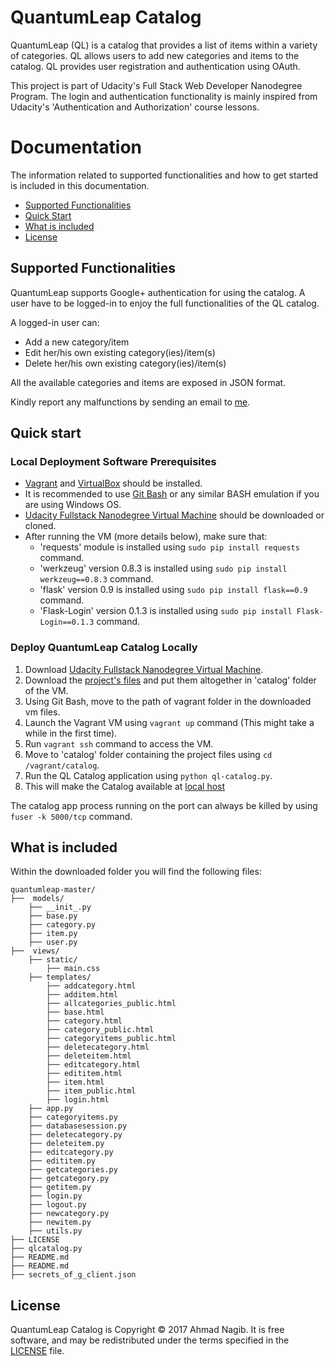# QuantumLeap Catalog

QuantumLeap (QL) is a catalog that provides a list of items within a variety of categories. QL allows users to add new categories and items to the catalog. QL provides user registration and authentication using OAuth.

This project is part of Udacity's Full Stack Web Developer Nanodegree Program. The login and authentication functionality is mainly inspired from Udacity's 'Authentication and Authorization' course lessons.

# Documentation

The information related to supported functionalities and how to get started is included in this documentation.

- [Supported Functionalities](#supported-functionalities)
- [Quick Start](#quick-start)
- [What is included](#what-is-included)
- [License](#license)


## Supported Functionalities

QuantumLeap supports Google+ authentication for using the catalog. A user have to be logged-in to enjoy the full functionalities of the QL catalog.

A logged-in user can:
- Add a new category/item
- Edit her/his own existing category(ies)/item(s)
- Delete her/his own existing category(ies)/item(s)

All the available categories and items are exposed in JSON format.

Kindly report any malfunctions by sending an email to [me](mailto:ahmadnagib@fci-cu.edu.eg).

## Quick start

### Local Deployment Software Prerequisites 

- [Vagrant](https://www.vagrantup.com/downloads.html) and [VirtualBox](https://www.virtualbox.org/wiki/Downloads) should be installed.
- It is recommended to use [Git Bash](https://git-for-windows.github.io/) or any similar BASH emulation if you are using Windows OS.
- [Udacity Fullstack Nanodegree Virtual Machine](https://github.com/udacity/fullstack-nanodegree-vm) should be downloaded or cloned.
- After running the VM (more details below), make sure that:
    - 'requests' module is installed using `sudo pip install requests` command.
    - 'werkzeug' version 0.8.3 is installed using `sudo pip install werkzeug==0.8.3` command.
    - 'flask' version 0.9 is installed using `sudo pip install flask==0.9` command.
    - 'Flask-Login' version 0.1.3 is installed using `sudo pip install Flask-Login==0.1.3` command.

### Deploy QuantumLeap Catalog Locally
1. Download [Udacity Fullstack Nanodegree Virtual Machine](https://github.com/udacity/fullstack-nanodegree-vm).
2. Download the [project's files](https://github.com/ahmadnagib/QuantumLeapCatalog) and put them altogether in 'catalog' folder of the VM.
3. Using Git Bash, move to the path of vagrant folder in the downloaded vm files.
4. Launch the Vagrant VM using `vagrant up` command (This might take a while in the first time).
5. Run `vagrant ssh` command to access the VM.
6. Move to 'catalog' folder containing the project files using `cd /vagrant/catalog`.
7. Run the QL Catalog application using `python ql-catalog.py`. 
8. This will make the Catalog available at [local host](localhost:5000)


The catalog app process running on the port can always be killed by using `fuser -k 5000/tcp` command.


## What is included

Within the downloaded folder you will find the following files:

```
quantumleap-master/
├──  models/
    ├── __init_.py
    ├── base.py
    ├── category.py
    ├── item.py
    ├── user.py
├──  views/
    ├── static/
        ├── main.css
    ├── templates/
        ├── addcategory.html
        ├── additem.html
        ├── allcategories_public.html
        ├── base.html
        ├── category.html
        ├── category_public.html
        ├── categoryitems_public.html
        ├── deletecategory.html
        ├── deleteitem.html
        ├── editcategory.html
        ├── edititem.html
        ├── item.html
        ├── item_public.html
        ├── login.html
    ├── app.py
    ├── categoryitems.py
    ├── databasesession.py
    ├── deletecategory.py
    ├── deleteitem.py
    ├── editcategory.py
    ├── edititem.py
    ├── getcategories.py
    ├── getcategory.py
    ├── getitem.py
    ├── login.py
    ├── logout.py
    ├── newcategory.py
    ├── newitem.py
    ├── utils.py
├── LICENSE
├── qlcatalog.py
├── README.md
├── README.md
├── secrets_of_g_client.json
```

## License

QuantumLeap Catalog is Copyright © 2017 Ahmad Nagib. It is free software, and may be redistributed under the terms specified in the [LICENSE](/LICENSE) file.
